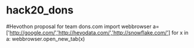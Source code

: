 # hack20_dons
#Hevothon proposal for team dons.com
import webbrowser
a= ['http://google.com/','http://hevodata.com/','http://snowflake.com/']
for x in a:
    webbrowser.open_new_tab(x)
